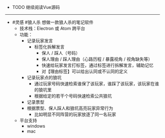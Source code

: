 - TODO 继续阅读Vue源码
- ---
- #灵感 #狼人杀 想做一款狼人杀的笔记软件
	- 技术栈：Electron 或 Atom 跨平台
	- 功能：
		- 记录玩家发言
			- 标签化拆解发言
				- 保人 / 踩人（号码）
				- 保人理由 / 踩人理由（心路历程 / 暴露视角 / 视角缺失等）
				- 快速给玩家发言打标签，通过标签进行拆解发言，辅助记忆
				- 对【理由标签】可以给出认同或不认同的定义
		- 记录玩家点的狼坑
			- 通过玩家号码快速检索谁保了该玩家，谁踩了该玩家，该玩家在谁的狼坑里
			- 根据给定的若干个号码快速检索公共狼坑
		- 记录票型
		- 根据票型、保人踩人和狼坑高亮玩家异常行为
			- 比如明显不同阵营的玩家放逐了同一名玩家
	- 平台支持
		- windows
		- mac